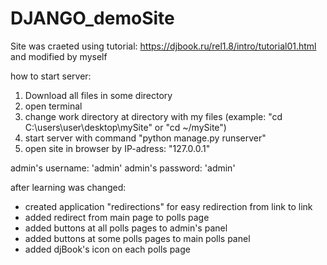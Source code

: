 # DJANGO_demoSite
Site was craeted using tutorial: https://djbook.ru/rel1.8/intro/tutorial01.html and modified by myself

how to start server:
  1. Download all files in some directory
  2. open terminal
  3. change work directory at directory with my files (example: "cd C:\\users\user\desktop\mySite" or "cd ~/mySite")
  4. start server with command "python manage.py runserver"
  5. open site in browser by IP-adress: "127.0.0.1"
  
admin's username: 'admin'
admin's password: 'admin'

after learning was changed:

- created application "redirections" for easy redirection from link to link
- added redirect from main page to polls page
- added buttons at all polls pages to admin's panel
- added buttons at some polls pages to main polls panel
- added djBook's icon on each polls page
